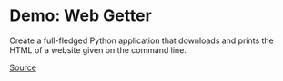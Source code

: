 # Demo: Web Getter

Create a full-fledged Python application that downloads and prints the HTML of a website given on the command line.

[Source](/demos/web-getter)
